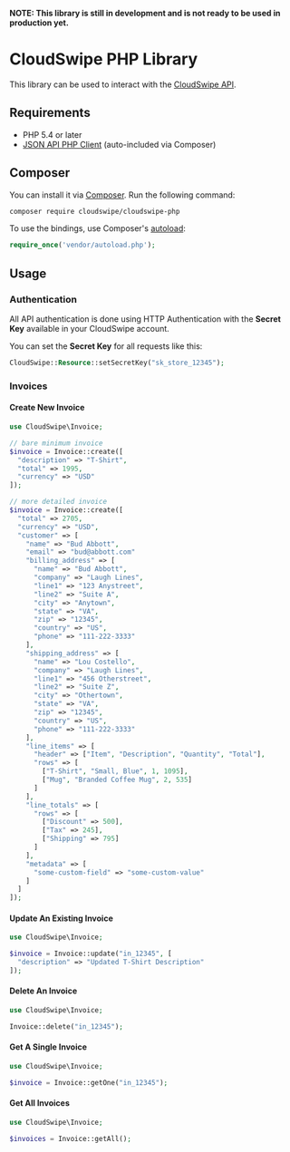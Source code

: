**NOTE: This library is still in development and is not ready to be used in
production yet.**

# CloudSwipe PHP Library

This library can be used to interact with the [CloudSwipe API](http://cloudswipe.com).

## Requirements

* PHP 5.4 or later
* [JSON API PHP Client](https://github.com/cloudswipe/json-api-php-client)
  (auto-included via Composer)

## Composer

You can install it via [Composer](https://getcomposer.org).  Run the following
command:

```bash
composer require cloudswipe/cloudswipe-php
```

To use the bindings, use Composer's [autoload](https://getcomposer.org/doc/00-intro.md#autoloading):

```php
require_once('vendor/autoload.php');
```

## Usage

### Authentication
All API authentication is done using HTTP Authentication with the **Secret Key**
available in your CloudSwipe account.

You can set the **Secret Key** for all requests like this:

```php
CloudSwipe::Resource::setSecretKey("sk_store_12345");
```

### Invoices

#### Create New Invoice
```php
use CloudSwipe\Invoice;

// bare minimum invoice
$invoice = Invoice::create([
  "description" => "T-Shirt",
  "total" => 1995,
  "currency" => "USD"
]);

// more detailed invoice
$invoice = Invoice::create([
  "total" => 2705,
  "currency" => "USD",
  "customer" => [
    "name" => "Bud Abbott",
    "email" => "bud@abbott.com"
    "billing_address" => [
      "name" => "Bud Abbott",
      "company" => "Laugh Lines",
      "line1" => "123 Anystreet",
      "line2" => "Suite A",
      "city" => "Anytown",
      "state" => "VA",
      "zip" => "12345",
      "country" => "US",
      "phone" => "111-222-3333"
    ],
    "shipping_address" => [
      "name" => "Lou Costello",
      "company" => "Laugh Lines",
      "line1" => "456 Otherstreet",
      "line2" => "Suite Z",
      "city" => "Othertown",
      "state" => "VA",
      "zip" => "12345",
      "country" => "US",
      "phone" => "111-222-3333"
    ],
    "line_items" => [
      "header" => ["Item", "Description", "Quantity", "Total"],
      "rows" => [
        ["T-Shirt", "Small, Blue", 1, 1095],
        ["Mug", "Branded Coffee Mug", 2, 535]
      ]
    ],
    "line_totals" => [
      "rows" => [
        ["Discount" => 500],
        ["Tax" => 245],
        ["Shipping" => 795]
      ]
    ],
    "metadata" => [
      "some-custom-field" => "some-custom-value"
    ]
  ]
]);
```

#### Update An Existing Invoice
```php
use CloudSwipe\Invoice;

$invoice = Invoice::update("in_12345", [
  "description" => "Updated T-Shirt Description"
]);
```

#### Delete An Invoice
```php
use CloudSwipe\Invoice;

Invoice::delete("in_12345");
```

#### Get A Single Invoice
```php
use CloudSwipe\Invoice;

$invoice = Invoice::getOne("in_12345");
```

#### Get All Invoices
```php
use CloudSwipe\Invoice;

$invoices = Invoice::getAll();
```
